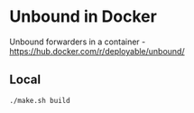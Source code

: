 # Unbound in Docker

Unbound forwarders in a container - https://hub.docker.com/r/deployable/unbound/

## Local

    ./make.sh build


